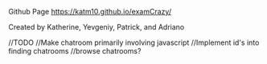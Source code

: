 Github Page
<https://katm10.github.io/examCrazy/>

Created by Katherine, Yevgeniy, Patrick, and Adriano

//TODO
//Make chatroom primarily involving javascript
//Implement id's into finding chatrooms
//browse chatrooms?
